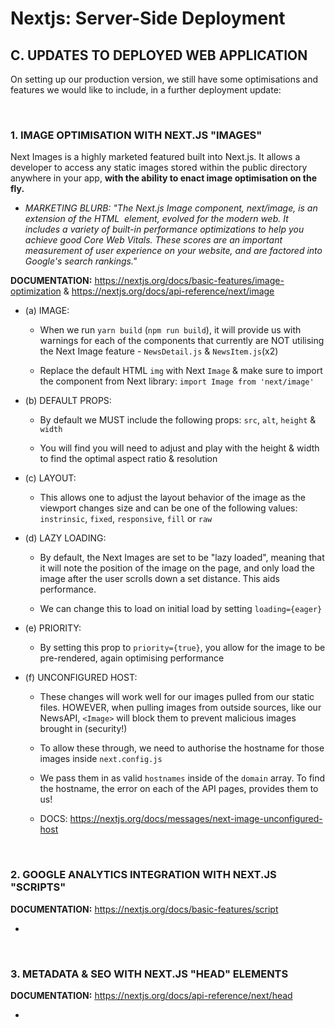 # Nextjs: Server-Side Deployment

## C. UPDATES TO DEPLOYED WEB APPLICATION

On setting up our production version, we still have some optimisations and features we would like to include, in a further deployment update:

&nbsp;

### 1. IMAGE OPTIMISATION WITH NEXT.JS "IMAGES"

Next Images is a highly marketed featured built into Next.js.  It allows a developer to access any static images stored within the public directory anywhere in your app, **with the ability to enact image optimisation on the fly.**

- *MARKETING BLURB: "The Next.js Image component, next/image, is an extension of the HTML <img> element, evolved for the modern web. It includes a variety of built-in performance optimizations to help you achieve good Core Web Vitals. These scores are an important measurement of user experience on your website, and are factored into Google's search rankings."*

**DOCUMENTATION:** https://nextjs.org/docs/basic-features/image-optimization & https://nextjs.org/docs/api-reference/next/image

- (a) IMAGE:

  - When we run `yarn build` (`npm run build`), it will provide us with warnings for each of the components that currently are NOT utilising the Next Image feature - `NewsDetail.js` & `NewsItem.js`(x2)

  - Replace the default HTML `img` with Next `Image` & make sure to import the component from Next library: `import Image from 'next/image'`

- (b) DEFAULT PROPS:

  - By default we MUST include the following props: `src`, `alt`, `height` & `width`

  - You will find you will need to adjust and play with the height & width to find the optimal aspect ratio & resolution

- (c) LAYOUT:

  - This allows one to adjust the layout behavior of the image as the viewport changes size and can be one of the following values: `instrinsic`, `fixed`, `responsive`, `fill` or `raw`

- (d) LAZY LOADING: 

  - By default, the Next Images are set to be "lazy loaded", meaning that it will note the position of the image on the page, and only load the image after the user scrolls down a set distance.  This aids performance.

  - We can change this to load on initial load by setting `loading={eager}`

- (e) PRIORITY: 

  - By setting this prop to `priority={true}`, you allow for the image to be pre-rendered, again optimising performance

- (f) UNCONFIGURED HOST: 

  - These changes will work well for our images pulled from our static files.  HOWEVER, when pulling images from outside sources, like our NewsAPI, `<Image>` will block them to prevent malicious images brought in (security!)

  - To allow these through, we need to authorise the hostname for those images inside `next.config.js`

  - We pass them in as valid `hostnames` inside of the `domain` array.  To find the hostname, the error on each of the API pages, provides them to us!

  - DOCS: https://nextjs.org/docs/messages/next-image-unconfigured-host

&nbsp;

### 2. GOOGLE ANALYTICS INTEGRATION WITH NEXT.JS "SCRIPTS"

**DOCUMENTATION:** https://nextjs.org/docs/basic-features/script

- 

&nbsp;

### 3. METADATA & SEO WITH NEXT.JS "HEAD" ELEMENTS

**DOCUMENTATION:** https://nextjs.org/docs/api-reference/next/head

- 